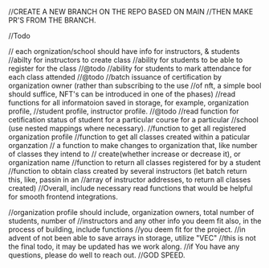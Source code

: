 //CREATE A NEW BRANCH ON THE REPO BASED ON MAIN
//THEN MAKE PR'S FROM THE BRANCH.

//Todo

// each orgnization/school should have info for instructors, & students
//abilty for instructors to create class
//ability for students to be able to register for the class
//@todo //ability for students to mark attendance for each class attended
//@todo //batch issuance of certification by organization owner (rather than subscribing to the use
//of nft, a simple bool should suffice, NFT's can be introduced in one of the phases)
//read functions for all informatoion saved in storage, for example, organization profile,
//student profile, instructor profile.
//@todo //read function for cetification status of student for a particular course for a particular
//school (use nested mappings where necessary).
//function to get all registered organization profile
//function to get all classes created within a paticular organzation
// a function to make changes to organization that, like number of classes they intend to
// create(whether increase or decrease it), or organization name
//function to return all classes registered for by a student
//function to obtain class created by several instructors (let batch return this, like, passin in an
//array of instructor addresses, to return all classes created)
//Overall, include necessary read functions that would be helpful for smooth frontend integrations.

//organization profile should include, organization owners, total number of students, number of
//instructors and any other info you deem fit also, in the process of building, include functions
//you deem fit for the project.
//in advent of not been able to save arrays in storage, utilize "VEC"
//this is not the final todo, it may be updated has we work along.
//if You have any questions, please do well to reach out.
//GOD SPEED.
